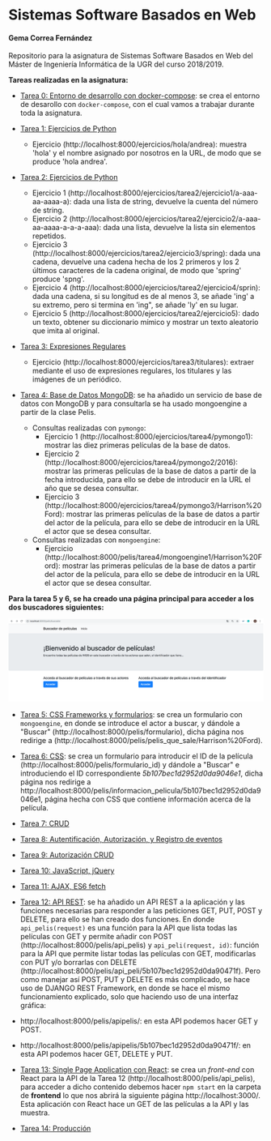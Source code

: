 # Sistemas Software Basados en Web

#### Gema Correa Fernández

Repositorio para la asignatura de Sistemas Software Basados en Web del Máster de Ingeniería Informática de la UGR del curso 2018/2019.

**Tareas realizadas en la asignatura:**

- [Tarea 0: Entorno de desarrollo con docker-compose](https://github.com/Gecofer/MII_SSBW_1819/tree/master/Tarea%200): se crea el entorno de desarollo con `docker-compose`, con el cual vamos a trabajar durante toda la asignatura.


- [Tarea 1: Ejercicios de Python](https://github.com/Gecofer/MII_SSBW_1819/tree/master/Tarea%201)
  - Ejercicio (http://localhost:8000/ejercicios/hola/andrea): muestra 'hola' y el nombre asignado por nosotros en la URL, de modo que se produce 'hola andrea'.


- [Tarea 2: Ejercicios de Python](https://github.com/Gecofer/MII_SSBW_1819/tree/master/Tarea%202)
  - Ejercicio 1 (http://localhost:8000/ejercicios/tarea2/ejercicio1/a-aaa-aa-aaaa-a): dada una lista de string, devuelve la cuenta del número de string.
  - Ejercicio 2 (http://localhost:8000/ejercicios/tarea2/ejercicio2/a-aaa-aa-aaaa-a-a-a-aaa): dada una lista, devuelve la lista sin elementos repetidos.
  - Ejercicio 3 (http://localhost:8000/ejercicios/tarea2/ejercicio3/spring): dada una cadena, devuelve una cadena hecha de los 2 primeros y los 2 últimos caracteres de la cadena original, de modo que 'spring' produce 'spng'.
  - Ejercicio 4 (http://localhost:8000/ejercicios/tarea2/ejercicio4/sprin): dada una cadena, si su longitud es de al menos 3, se añade 'ing' a su extremo, pero si termina en 'ing", se añade 'ly' en su lugar.
  - Ejercicio 5 (http://localhost:8000/ejercicios/tarea2/ejercicio5): dado un texto, obtener su diccionario mímico y mostrar un texto aleatorio que imita al original.


- [Tarea 3: Expresiones Regulares](https://github.com/Gecofer/MII_SSBW_1819/tree/master/Tarea%203)
  - Ejercicio (http://localhost:8000/ejercicios/tarea3/titulares): extraer mediante el uso de expresiones regulares, los titulares y las imágenes de un periódico.


- [Tarea 4: Base de Datos MongoDB](https://github.com/Gecofer/MII_SSBW_1819/tree/master/Tarea%204): se ha añadido un servicio de base de datos con MongoDB y para consultarla se ha usado mongoengine a partir de la clase Pelis.
  - Consultas realizadas con `pymongo`:
    - Ejercicio 1 (http://localhost:8000/ejercicios/tarea4/pymongo1): mostrar las diez primeras películas de la base de datos.
    - Ejercicio 2 (http://localhost:8000/ejercicios/tarea4/pymongo2/2016): mostrar las primeras películas de la base de datos a partir de la fecha introducida, para ello se debe de introducir en la URL el año que se desea consultar.
    - Ejercicio 3 (http://localhost:8000/ejercicios/tarea4/pymongo3/Harrison%20Ford): mostrar las primeras películas de la base de datos a partir del actor de la película, para ello se debe de introducir en la URL el actor que se desea consultar.
  - Consultas realizadas con `mongoengine`:  
    - Ejercicio (http://localhost:8000/pelis/tarea4/mongoengine1/Harrison%20Ford): mostrar las primeras películas de la base de datos a partir del actor de la película, para ello se debe de introducir en la URL el actor que se desea consultar.


**Para la tarea 5 y 6, se ha creado una página principal para acceder a los dos buscadores siguientes:**

![](imagenes/1.png)

- [Tarea 5: CSS Frameworks y formularios](https://github.com/Gecofer/MII_SSBW_1819/tree/master/Tarea%205): se crea un formulario con `mongoengine`, en donde se introduce el actor a buscar, y dándole a "Buscar" (http://localhost:8000/pelis/formulario), dicha página nos redirige a (http://localhost:8000/pelis/pelis_que_sale/Harrison%20Ford).


- [Tarea 6: CSS](https://github.com/Gecofer/MII_SSBW_1819/tree/master/Tarea%206): se crea un formulario para introducir el ID de la película (http://localhost:8000/pelis/formulario_id) y dándole a "Buscar" e introduciendo el ID correspondiente _5b107bec1d2952d0da9046e1_, dicha página nos redirige a http://localhost:8000/pelis/informacion_pelicula/5b107bec1d2952d0da9046e1, página hecha con CSS que contiene información acerca de la película.


- [Tarea 7: CRUD](https://github.com/Gecofer/MII_SSBW_1819/tree/master/Tarea%207)


- [Tarea 8: Autentificación, Autorización, y Registro de eventos](https://github.com/Gecofer/MII_SSBW_1819/tree/master/Tarea%208)


- [Tarea 9: Autorización CRUD](https://github.com/Gecofer/MII_SSBW_1819/tree/master/Tarea%209)


- [Tarea 10: JavaScript, jQuery](https://github.com/Gecofer/MII_SSBW_1819/tree/master/Tarea%2010)


- [Tarea 11: AJAX, ES6 fetch](https://github.com/Gecofer/MII_SSBW_1819/tree/master/Tarea%2011)

- [Tarea 12: API REST](https://github.com/Gecofer/MII_SSBW_1819/tree/master/Tarea%2012): se ha añadido un API REST a la aplicación y las funciones necesarias para responder a las peticiones GET, PUT, POST y DELETE, para ello se han creado dos funciones. En donde `api_pelis(request)` es una función para la API que lista todas las películas con GET y permite añadir con POST (http://localhost:8000/pelis/api_pelis) y `api_peli(request, id)`: función para la API que permite listar todas las películas con GET, modificarlas con PUT y/o borrarlas con DELETE (http://localhost:8000/pelis/api_peli/5b107bec1d2952d0da90471f). Pero como manejar así POST, PUT y DELETE es más complicado, se hace uso de DJANGO REST Framework, en donde se hace el mismo funcionamiento explicado, solo que haciendo uso de una interfaz gráfica:
- http://localhost:8000/pelis/apipelis/: en esta API podemos hacer GET y POST.
- http://localhost:8000/pelis/apipelis/5b107bec1d2952d0da90471f/: en esta API podemos hacer GET, DELETE y PUT.


- [Tarea 13: Single Page Application con React](https://github.com/Gecofer/MII_SSBW_1819/tree/master/Tarea%2013): se crea un _front-end_ con React para la API de la Tarea 12 (http://localhost:8000/pelis/api_pelis), para acceder a dicho contenido debemos hacer `npm start` en la carpeta de **frontend** lo que nos abrirá la siguiente página http://localhost:3000/. Esta aplicación con React hace un GET de las películas a la API y las muestra.


- [Tarea 14: Producción](https://github.com/Gecofer/MII_SSBW_1819/tree/master/Tarea%2014)
